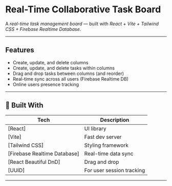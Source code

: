 # Real-Time Collaborative Task Board

A *real-time task management board*  — built with *React + Vite + Tailwind CSS + Firebase Realtime Database*.

> 

---

##  Features

-  Create, update, and delete columns
-  Create, update, and delete tasks within columns
-  Drag and drop tasks between columns (and reorder)
-  Real-time sync across all users (Firebase Realtime DB)
-  Online users presence tracking

---

## 🔧 Built With

| Tech | Description |
|------|-------------|
| [React]| UI library |
| [Vite]| Fast dev server |
| [Tailwind CSS] | Styling framework |
| [Firebase Realtime Database] | Real-time data sync |
| [React Beautiful DnD] | Drag and drop |
| [UUID] | For user session tracking |

---

